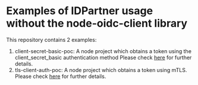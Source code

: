 # Examples of IDPartner usage without the node-oidc-client library

This repository contains 2 examples:
1. client-secret-basic-poc: A node project which obtains a token using the client_secret_basic authentication method
   Please check [here](./client-secret-basic-poc/README.md) for further details.
1. tls-client-auth-poc: A node project which obtains a token using mTLS.
   Please check [here](./tls-client-auth-poc/README.md) for further details.
